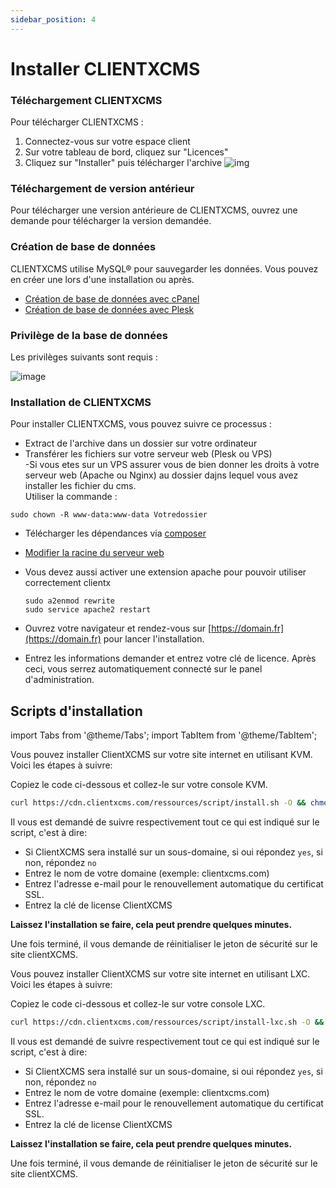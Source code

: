 ```yaml
---
sidebar_position: 4
---
```


# Installer CLIENTXCMS

### Téléchargement CLIENTXCMS

Pour télécharger CLIENTXCMS : 
1. Connectez-vous sur votre espace client
2. Sur votre tableau de bord, cliquez sur "Licences"
3. Cliquez sur "Installer" puis télécharger l'archive
![img](https://media.discordapp.net/attachments/475073153509490689/1047231791196536922/image.png)
### Téléchargement de version antérieur

Pour télécharger une version antérieure de CLIENTXCMS, ouvrez une demande pour télécharger la version demandée.

### Création de base de données
CLIENTXCMS utilise MySQL® pour sauvegarder les données. Vous pouvez en créer une lors d'une installation ou après.

- [Création de base de données avec cPanel ](https://docs.cpanel.net/cpanel/databases/mysql-database-wizard/)
- [Création de base de données avec Plesk](https://docs.plesk.com/en-US/17.0/customer-guide/advanced-website-databases.69535/)

### Privilège de la base de données
Les privilèges suivants sont requis :

![image](https://media.discordapp.net/attachments/762642627286794260/963035522308137000/unknown.png)

### Installation de CLIENTXCMS

Pour installer CLIENTXCMS, vous pouvez suivre ce processus : 
- Extract de l'archive dans un dossier sur votre ordinateur
- Transférer les fichiers sur votre serveur web (Plesk ou VPS)
  <br/>
  -Si vous etes sur un VPS assurer vous de bien donner les droits à votre serveur web (Apache ou Nginx) au dossier dajns lequel vous avez installer les fichier du cms. 
  <br/>
  Utiliser la commande : 
```twig
sudo chown -R www-data:www-data Votredossier
```
- Télécharger les dépendances via [composer](https://docs.clientxcms.com/docs/installation/Composer)
- [Modifier la racine du serveur web](https://docs.clientxcms.com/docs/installation/DocumentRoot)
- Vous devez aussi activer une extension apache pour pouvoir utiliser correctement clientx
  ```
  sudo a2enmod rewrite
  sudo service apache2 restart
  ```

- Ouvrez votre navigateur et rendez-vous sur [https://domain.fr](https://domain.fr) pour lancer l'installation.
- Entrez les informations demander et entrez votre clé de licence.
Après ceci, vous serrez automatiquement connecté sur le panel d'administration.
 
## Scripts d'installation

import Tabs from '@theme/Tabs';
import TabItem from '@theme/TabItem';

<Tabs>
<TabItem value="KVM" label="KVM">

Vous pouvez installer ClientXCMS sur votre site internet en utilisant KVM. Voici les étapes à suivre:

Copiez le code ci-dessous et collez-le sur votre console KVM.

```bash
curl https://cdn.clientxcms.com/ressources/script/install.sh -O && chmod +x install.sh && ./install.sh
```

Il vous est demandé de suivre respectivement tout ce qui est indiqué sur le script, c'est à dire:
- Si ClientXCMS sera installé sur un sous-domaine, si oui répondez `yes`, si non, répondez `no`
- Entrez le nom de votre domaine (exemple: clientxcms.com)
- Entrez l'adresse e-mail pour le renouvellement automatique du certificat SSL.
- Entrez la clé de license ClientXCMS

**Laissez l'installation se faire, cela peut prendre quelques minutes.**

Une fois terminé, il vous demande de réinitialiser le jeton de sécurité sur le site clientXCMS.

</TabItem>

<TabItem value="LXC" label="LXC">

Vous pouvez installer ClientXCMS sur votre site internet en utilisant LXC. Voici les étapes à suivre:

Copiez le code ci-dessous et collez-le sur votre console LXC.

```bash
curl https://cdn.clientxcms.com/ressources/script/install-lxc.sh -O && chmod +x install.sh && ./install.sh
```

Il vous est demandé de suivre respectivement tout ce qui est indiqué sur le script, c'est à dire:
- Si ClientXCMS sera installé sur un sous-domaine, si oui répondez `yes`, si non, répondez `no`
- Entrez le nom de votre domaine (exemple: clientxcms.com)
- Entrez l'adresse e-mail pour le renouvellement automatique du certificat SSL.
- Entrez la clé de license ClientXCMS

**Laissez l'installation se faire, cela peut prendre quelques minutes.**

Une fois terminé, il vous demande de réinitialiser le jeton de sécurité sur le site clientXCMS.

</TabItem>

</Tabs>
